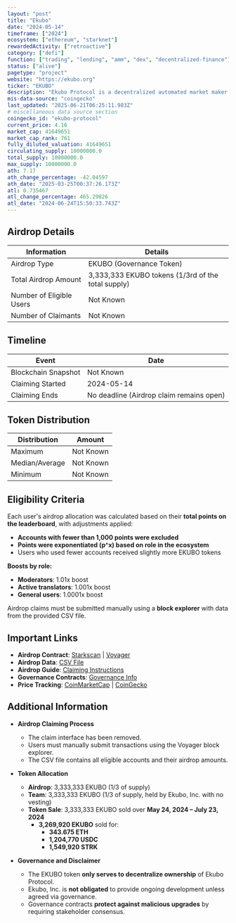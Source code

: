```yaml
---
layout: "post"
title: "Ekubo"
date: "2024-05-14"
timeframe: ["2024"]
ecosystem: ["ethereum", "starknet"]
rewardedActivity: ["retroactive"]
category: ["defi"]
function: ["trading", "lending", "amm", "dex", "decentralized-finance"]
status: ["alive"]
pagetype: "project"
website: "https://ekubo.org"
ticker: "EKUBO"
description: "Ekubo Protocol is a decentralized automated market maker (AMM) built on Starknet, utilizing super-concentrated liquidity and a singleton architecture."
mis-data-source: "coingecko"
last_updated: "2025-06-21T06:25:11.983Z"
# miscellaneous data source section
coingecko_id: "ekubo-protocol"
current_price: 4.16
market_cap: 41649651
market_cap_rank: 761
fully_diluted_valuation: 41649651
circulating_supply: 10000000.0
total_supply: 10000000.0
max_supply: 10000000.0
ath: 7.17
ath_change_percentage: -42.04597
ath_date: "2025-03-25T00:37:26.173Z"
atl: 0.735467
atl_change_percentage: 465.29826
atl_date: "2024-06-24T15:50:33.743Z"
---
```


## Airdrop Details

| Information              | Details                                            |
| ------------------------ | -------------------------------------------------- |
| Airdrop Type             | EKUBO (Governance Token)                           |
| Total Airdrop Amount     | 3,333,333 EKUBO tokens (1/3rd of the total supply) |
| Number of Eligible Users | Not Known                                          |
| Number of Claimants      | Not Known                                          |

## Timeline

| Event               | Date                                     |
| ------------------- | ---------------------------------------- |
| Blockchain Snapshot | Not Known                                |
| Claiming Started    | 2024-05-14                               |
| Claiming Ends       | No deadline (Airdrop claim remains open) |

## Token Distribution

| Distribution   | Amount    |
| -------------- | --------- |
| Maximum        | Not Known |
| Median/Average | Not Known |
| Minimum        | Not Known |

## Eligibility Criteria

Each user's airdrop allocation was calculated based on their **total points on the leaderboard**, with adjustments applied:

- **Accounts with fewer than 1,000 points were excluded**
- **Points were exponentiated (p^x) based on role in the ecosystem**
- Users who used fewer accounts received slightly more EKUBO tokens

**Boosts by role:**

- **Moderators**: 1.01x boost
- **Active translators**: 1.001x boost
- **General users**: 1.0001x boost

Airdrop claims must be submitted manually using a **block explorer** with data from the provided CSV file.

## Important Links

- **Airdrop Contract**: [Starkscan](https://starkscan.co/contract/0x04bfacd0fcf70f444815de9150008fd12b5fb6721562707e502ce71ccb327d88) | [Voyager](https://voyager.online/contract/0x04bfacd0fcf70f444815de9150008fd12b5fb6721562707e502ce71ccb327d88)
- **Airdrop Data**: [CSV File](https://docs.ekubo.org/user-guides/governance/airdrop_data.csv.zip)
- **Airdrop Guide**: [Claiming Instructions](https://docs.ekubo.org/user-guides/governance/ekubo-token)
- **Governance Contracts**: [Governance Info](https://docs.ekubo.org/user-guides/governance/)
- **Price Tracking**: [CoinMarketCap](https://coinmarketcap.com/currencies/ekubo) | [CoinGecko](https://www.coingecko.com/en/coins/ekubo)

## Additional Information

- **Airdrop Claiming Process**

  - The claim interface has been removed.
  - Users must manually submit transactions using the Voyager block explorer.
  - The CSV file contains all eligible accounts and their airdrop amounts.

- **Token Allocation**

  - **Airdrop**: 3,333,333 EKUBO (1/3 of supply)
  - **Team**: 3,333,333 EKUBO (1/3 of supply, held by Ekubo, Inc. with no vesting)
  - **Token Sale**: 3,333,333 EKUBO sold over **May 24, 2024 – July 23, 2024**
    - **3,269,920 EKUBO** sold for:
      - **343.675 ETH**
      - **1,204,770 USDC**
      - **1,549,920 STRK**

- **Governance and Disclaimer**
  - The EKUBO token **only serves to decentralize ownership** of Ekubo Protocol.
  - Ekubo, Inc. is **not obligated** to provide ongoing development unless agreed via governance.
  - Governance contracts **protect against malicious upgrades** by requiring stakeholder consensus.